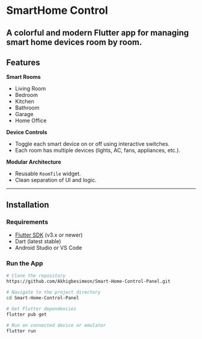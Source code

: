 # SmartHome Control

A colorful and modern Flutter app for managing smart home devices room by room.  
---

## Features

**Smart Rooms**
- Living Room  
- Bedroom  
- Kitchen  
- Bathroom  
- Garage  
- Home Office  

**Device Controls**
- Toggle each smart device on or off using interactive switches.  
- Each room has multiple devices (lights, AC, fans, appliances, etc.).  

**Modular Architecture**
- Reusable `RoomTile` widget.  
- Clean separation of UI and logic.

---

## Installation

### Requirements
- [Flutter SDK](https://flutter.dev/docs/get-started/install) (v3.x or newer)  
- Dart (latest stable)  
- Android Studio or VS Code  

### Run the App

```bash
# Clone the repository
https://github.com/Akhigbesimeon/Smart-Home-Control-Panel.git

# Navigate to the project directory
cd Smart-Home-Control-Panel

# Get Flutter dependencies
flutter pub get

# Run on connected device or emulator
flutter run


